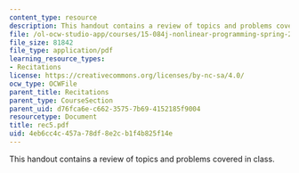 ```yaml
---
content_type: resource
description: This handout contains a review of topics and problems covered in class.
file: /ol-ocw-studio-app/courses/15-084j-nonlinear-programming-spring-2004/4eb6cc4c457a78df8e2cb1f4b825f14e_rec5.pdf
file_size: 81842
file_type: application/pdf
learning_resource_types:
- Recitations
license: https://creativecommons.org/licenses/by-nc-sa/4.0/
ocw_type: OCWFile
parent_title: Recitations
parent_type: CourseSection
parent_uid: d76fca6e-c662-3575-7b69-4152185f9004
resourcetype: Document
title: rec5.pdf
uid: 4eb6cc4c-457a-78df-8e2c-b1f4b825f14e
---
```

This handout contains a review of topics and problems covered in class.
